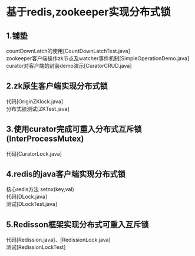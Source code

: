 <h1>基于redis,zookeeper实现分布式锁</h1>

<h2>1.铺垫</h2>
countDownLatch的使用[CountDownLatchTest.java]<br/>
zookeeper客户端操作zk节点及watcher事件机制[SimpleOperationDemo.java]<br/>
curator对客户端的封装demo演示[CuratorCRUD.java]<br/>
<h2>2.zk原生客户端实现分布式锁</h2>
代码[OriginZKlock.java]<br/>
分布式锁测试[ZKTest.java]<br/>
<h2>3.使用curator完成可重入分布式互斥锁(InterProcessMutex)</h2>
代码[CuratorLock.java]<br/>
<h2>4.redis的java客户端实现分布式锁</h2>
核心redis方法 setnx(key,val)<br/>
代码[DLock.java]<br/>
测试[DLockTest.java]<br/>
<h2>5.Redisson框架实现分布式可重入互斥锁</h2>
代码[Redission.java]、[RedissionLock.java]<br/>
测试[RedissionLockTest]